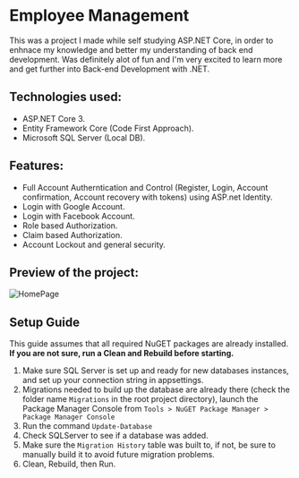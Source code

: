 # Employee Management

This was a project I made while self studying ASP.NET Core, in order to enhnace my knowledge and better my understanding of back end development. Was definitely alot of fun and I'm very excited to learn more and get further into Back-end Development with .NET.

## Technologies used:

- ASP.NET Core 3.
- Entity Framework Core (Code First Approach).
- Microsoft SQL Server (Local DB).

## Features:

- Full Account Autherntication and Control (Register, Login, Account confirmation, Account recovery with tokens) using ASP.net Identity.
- Login with Google Account.
- Login with Facebook Account.
- Role based Authorization.
- Claim based Authorization.
- Account Lockout and general security.

## Preview of the project:
![HomePage](https://imgur.com/a/gu6Olzb)

## Setup Guide

This guide assumes that all required NuGET packages are already installed. **If you are not sure, run a Clean and Rebuild before starting.**

1. Make sure SQL Server is set up and ready for new databases instances, and set up your connection string in appsettings.
2. Migrations needed to build up the database are already there (check the folder name `Migrations` in the root project directory), launch the Package Manager Console from `Tools > NuGET Package Manager > Package Manager Console`
3. Run the command `Update-Database`
4. Check SQLServer to see if a database was added.
5. Make sure the `Migration History` table was built to, if not, be sure to manually build it to avoid future migration problems.
6. Clean, Rebuild, then Run.
